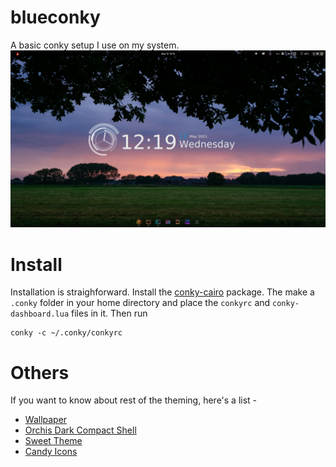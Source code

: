 # blueconky
A basic conky setup I use on my system.
![image](desktop.png)

# Install
Installation is straighforward. Install the [conky-cairo](https://github.com/brndnmtthws/conky) package. The make a `.conky` folder in your home directory and place the `conkyrc` and `conky-dashboard.lua` files in it. Then run
```
conky -c ~/.conky/conkyrc 
```

# Others
If you want to know about rest of the theming, here's a list - 
- [Wallpaper](https://gist.github.com/dkodar20/f8ce656476b4ae0f39ae33676fb61a25)
- [Orchis Dark Compact Shell](https://www.gnome-look.org/p/1357889/)
- [Sweet Theme](https://www.gnome-look.org/p/1253385/)
- [Candy Icons](https://www.gnome-look.org/p/1305251/)
